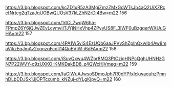 https://3.bp.blogspot.com/kcZD1uR5zA3MgjZmzZMxGoWTsJb4aQ2UiXZRccfNrteg2qTzaJqUOBwQUOsV37kLZhNZrDi4Bw=m22 156

https://3.bp.blogspot.com/1rtCL7wqW6ha-FPmpZ6Y6jQJwZEvLcymviITJYjNHxVhp4ZPyyUS8F_3IWF0uBzgqerWXUuGHA=m22 157

https://3.bp.blogspot.com/4PA1W5viS4EzUQb6aaJPVvShZplnQxwIb4Aw8maVikzEqJmAv2cqnzqFcdlI14QuEVIW-i6dFA=m22 158

https://3.bp.blogspot.com/iSuvQxwu4WZbr8MQ3PtCziqHNPcQghUHNHzGN7P22WVY-c9zUXKO-KMKDakBD8_z4QWcHjVmeg=m22 159

https://3.bp.blogspot.com/faGlWuAJwsoSDmoJph7R0dYPfxIckwaouhzPmnhDLbDDJSk1JjOPTcxumb_kNZuj-dYLgKjpvQ=m22 160
